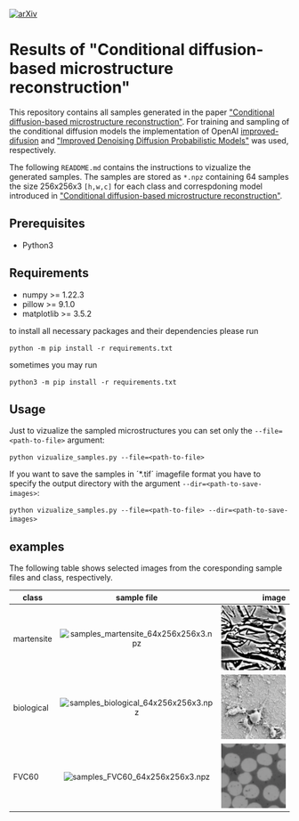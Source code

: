[![arXiv](https://img.shields.io/badge/arXiv-2211.13497-00ff00.svg)](https://doi.org/10.48550/arXiv.2211.13497) 


# Results of "Conditional diffusion-based microstructure reconstruction"

This repository contains all samples generated in the paper ["Conditional diffusion-based microstructure reconstruction"](https://doi.org/10.48550/arXiv.2211.13497). For training and sampling of the conditional diffusion models the implementation of OpenAI [improved-difusion](https://github.com/openai/improved-diffusion) and ["Improved Denoising Diffusion Probabilistic Models"]( 	
https://doi.org/10.48550/arXiv.2102.09672) was used, respectively.

The following `READDME.md` contains the instructions to vizualize the generated samples. The samples are stored as `*.npz` containing 64 samples the size 256x256x3 `[h,w,c]` for each class and correspdoning model introduced in ["Conditional diffusion-based microstructure reconstruction"](https://doi.org/10.48550/arXiv.2211.13497).

## Prerequisites

- Python3

## Requirements

- numpy >= 1.22.3
- pillow >= 9.1.0
- matplotlib >= 3.5.2


to install all necessary packages and their dependencies please run 
```
python -m pip install -r requirements.txt
```
sometimes you may run 
```
python3 -m pip install -r requirements.txt
```

## Usage
Just to vizualize the sampled microstructures you can set only the `--file=<path-to-file>` argument:
```
python vizualize_samples.py --file=<path-to-file> 
```
If you want to save the samples in ´*.tif´ imagefile format you have to specify the output directory with the argument `--dir=<path-to-save-images>`:

```
python vizualize_samples.py --file=<path-to-file> --dir=<path-to-save-images>
```
## examples
The following table shows selected images from the coresponding sample files and class, respectively.


| class    |     sample file      |  image |
|----------|:-------------:|------:|
| martensite |  ![samples_martensite_64x256x256x3.npz](samples/DaEv_256_cond13_300k/samples_martensite_64x256x256x3.npz) | ![](examples/martensite.png) |
| biological |    ![samples_biological_64x256x256x3.npz](samples/DaEv_256_cond13_300k/samples_biological_64x256x256x3.npz)   |   ![](examples/biological.png)  |
| FVC60      | ![samples_FVC60_64x256x256x3.npz](samples/fiber_256_cond3_300k/samples_FVC60_64x256x256x3.npz)      |    ![](examples/FVC60.png)  |
